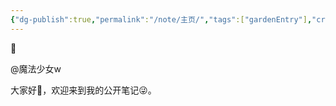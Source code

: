 ```yaml
---
{"dg-publish":true,"permalink":"/note/主页/","tags":["gardenEntry"],"created":"2024-03-29T14:34:56.008+08:00","updated":"2024-03-29T21:09:59.424+08:00"}
---
```


🌲

@魔法少女w

大家好👋，欢迎来到我的公开笔记😜。

